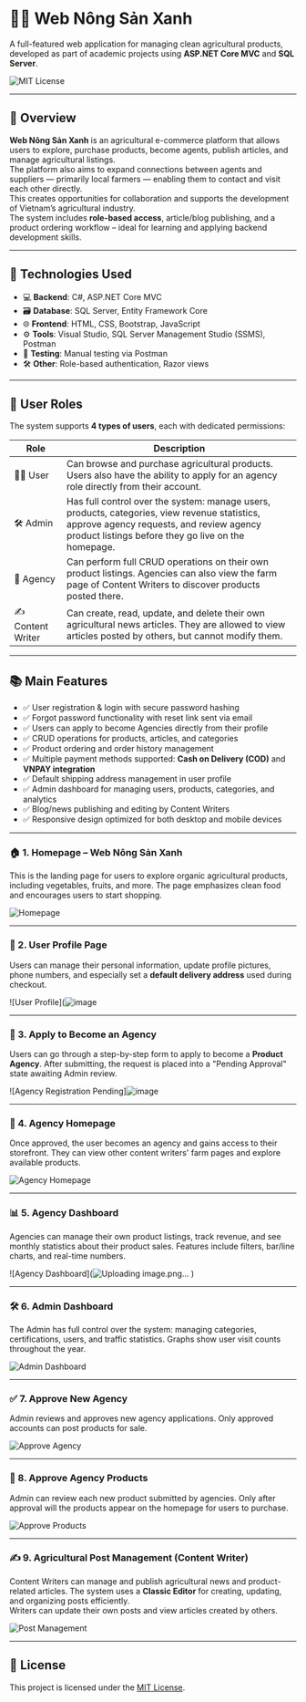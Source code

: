 # 🧑‍🌾 Web Nông Sản Xanh

A full-featured web application for managing clean agricultural products, developed as part of academic projects using **ASP.NET Core MVC** and **SQL Server**.

![MIT License](https://img.shields.io/badge/License-MIT-green.svg)

---

## 📌 Overview

**Web Nông Sản Xanh** is an agricultural e-commerce platform that allows users to explore, purchase products, become agents, publish articles, and manage agricultural listings.  
The platform also aims to expand connections between agents and suppliers — primarily local farmers — enabling them to contact and visit each other directly.  
This creates opportunities for collaboration and supports the development of Vietnam’s agricultural industry.  
The system includes **role-based access**, article/blog publishing, and a product ordering workflow – ideal for learning and applying backend development skills.

---

## 🚀 Technologies Used

- 💻 **Backend**: C#, ASP.NET Core MVC
- 🗃️ **Database**: SQL Server, Entity Framework Core
- 🌐 **Frontend**: HTML, CSS, Bootstrap, JavaScript
- ⚙️ **Tools**: Visual Studio, SQL Server Management Studio (SSMS), Postman
- 🧪 **Testing**: Manual testing via Postman
- 🛠️ **Other**: Role-based authentication, Razor views

---

## 👥 User Roles

The system supports **4 types of users**, each with dedicated permissions:

| Role             | Description                                                                                                                       |
|------------------|-----------------------------------------------------------------------------------------------------------------------------------|
| 🧑‍🌾 User          | Can browse and purchase agricultural products. Users also have the ability to apply for an agency role directly from their account. |
| 🛠️ Admin          | Has full control over the system: manage users, products, categories, view revenue statistics, approve agency requests, and review agency product listings before they go live on the homepage. |
| 🏪 Agency         | Can perform full CRUD operations on their own product listings. Agencies can also view the farm page of Content Writers to discover products posted there. |
| ✍️ Content Writer | Can create, read, update, and delete their own agricultural news articles. They are allowed to view articles posted by others, but cannot modify them. |

---

## 📚 Main Features

- ✅ User registration & login with secure password hashing  
- ✅ Forgot password functionality with reset link sent via email  
- ✅ Users can apply to become Agencies directly from their profile  
- ✅ CRUD operations for products, articles, and categories  
- ✅ Product ordering and order history management  
- ✅ Multiple payment methods supported: **Cash on Delivery (COD)** and **VNPAY integration**  
- ✅ Default shipping address management in user profile  
- ✅ Admin dashboard for managing users, products, categories, and analytics  
- ✅ Blog/news publishing and editing by Content Writers  
- ✅ Responsive design optimized for both desktop and mobile devices  

---

### 🏠 1. Homepage – Web Nông Sản Xanh
This is the landing page for users to explore organic agricultural products, including vegetables, fruits, and more. The page emphasizes clean food and encourages users to start shopping.

![Homepage](https://github.com/user-attachments/assets/your-image-path-1.png)

---

### 👤 2. User Profile Page
Users can manage their personal information, update profile pictures, phone numbers, and especially set a **default delivery address** used during checkout.

![User Profile](![image](https://github.com/user-attachments/assets/1c7f99c7-ba5a-463b-90e3-41c8e69a1408)

---

### 📝 3. Apply to Become an Agency
Users can go through a step-by-step form to apply to become a **Product Agency**. After submitting, the request is placed into a "Pending Approval" state awaiting Admin review.

![Agency Registration Pending]![image](https://github.com/user-attachments/assets/2c31e2db-c39a-4dec-a619-2e73f4e386e0)

---

### 🏪 4. Agency Homepage
Once approved, the user becomes an agency and gains access to their storefront. They can view other content writers' farm pages and explore available products.

![Agency Homepage](![image](https://github.com/user-attachments/assets/45316d1a-df0c-4fc3-99e7-25eee8e65065)
)

---

### 📊 5. Agency Dashboard
Agencies can manage their own product listings, track revenue, and see monthly statistics about their product sales. Features include filters, bar/line charts, and real-time numbers.

![Agency Dashboard](![Uploading image.png…]()
)

---

### 🛠️ 6. Admin Dashboard
The Admin has full control over the system: managing categories, certifications, users, and traffic statistics. Graphs show user visit counts throughout the year.

![Admin Dashboard](https://github.com/user-attachments/assets/your-image-path-6.png)

---

### ✅ 7. Approve New Agency
Admin reviews and approves new agency applications. Only approved accounts can post products for sale.

![Approve Agency](https://github.com/user-attachments/assets/your-image-path-7.png)

---

### 🛒 8. Approve Agency Products
Admin can review each new product submitted by agencies. Only after approval will the products appear on the homepage for users to purchase.

![Approve Products](https://github.com/user-attachments/assets/your-image-path-8.png)

---

### ✍️ 9. Agricultural Post Management (Content Writer)
Content Writers can manage and publish agricultural news and product-related articles. The system uses a **Classic Editor** for creating, updating, and organizing posts efficiently.  
Writers can update their own posts and view articles created by others.

![Post Management](https://github.com/user-attachments/assets/your-image-path-9.png)

---

## 📄 License

This project is licensed under the [MIT License](LICENSE).
